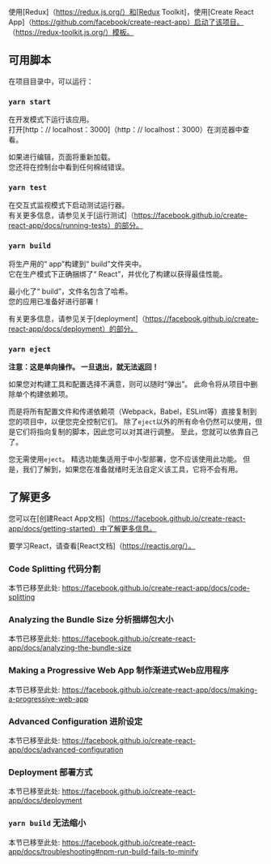 使用[Redux]（https://redux.js.org/）和[Redux Toolkit]，使用[Create React App]（https://github.com/facebook/create-react-app）启动了该项目。 （https://redux-toolkit.js.org/）模板。

## 可用脚本

在项目目录中，可以运行：

### `yarn start`

在开发模式下运行该应用。<br />
打开[http：// localhost：3000]（http：// localhost：3000）在浏览器中查看。

如果进行编辑，页面将重新加载。<br />
您还将在控制台中看到任何棉绒错误。

### `yarn test`

在交互式监视模式下启动测试运行器。<br />
有关更多信息，请参见关于[运行测试]（https://facebook.github.io/create-react-app/docs/running-tests）的部分。

### `yarn build`

将生产用的“ app”构建到“ build”文件夹中。<br />
它在生产模式下正确捆绑了“ React”，并优化了构建以获得最佳性能。

最小化了“ build”，文件名包含了哈希。<br />
您的应用已准备好进行部署！

有关更多信息，请参见关于[deployment]（https://facebook.github.io/create-react-app/docs/deployment）的部分。

### `yarn eject`

**注意：这是单向操作。 一旦退出，就无法返回！**

如果您对构建工具和配置选择不满意，则可以随时“弹出”。 此命令将从项目中删除单个构建依赖项。

而是将所有配置文件和传递依赖项（Webpack，Babel，ESLint等）直接复制到您的项目中，以便您完全控制它们。 除了`eject`以外的所有命令仍然可以使用，但是它们将指向复制的脚本，因此您可以对其进行调整。 至此，您就可以依靠自己了。

您无需使用`eject`。 精选功能集适用于中小型部署，您不应该使用此功能。 但是，我们了解到，如果您在准备就绪时无法自定义该工具，它将不会有用。

## 了解更多

您可以在[创建React App文档]（https://facebook.github.io/create-react-app/docs/getting-started）中了解更多信息。

要学习React，请查看[React文档]（https://reactjs.org/）。

### Code Splitting 代码分割

本节已移至此处: https://facebook.github.io/create-react-app/docs/code-splitting

### Analyzing the Bundle Size 分析捆绑包大小

本节已移至此处: https://facebook.github.io/create-react-app/docs/analyzing-the-bundle-size

### Making a Progressive Web App 制作渐进式Web应用程序

本节已移至此处: https://facebook.github.io/create-react-app/docs/making-a-progressive-web-app

### Advanced Configuration 进阶设定

本节已移至此处: https://facebook.github.io/create-react-app/docs/advanced-configuration

### Deployment 部署方式

本节已移至此处: https://facebook.github.io/create-react-app/docs/deployment

### `yarn build` 无法缩小

本节已移至此处: https://facebook.github.io/create-react-app/docs/troubleshooting#npm-run-build-fails-to-minify
